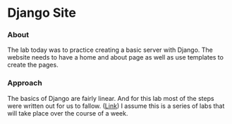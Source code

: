 # Django Site

### About
The lab today was to practice creating a basic server with Django. The website needs to have a home and about page as well as use templates to create the pages.
### Approach
The basics of Django are fairly linear. And for this lab most of the steps were written out for us to fallow. ([Link](https://github.com/codefellows/seattle-python-401d13/blob/master/class-26/DJANGO_STARTER.md)) I assume this is a series of labs that will take place over the course of a week.
